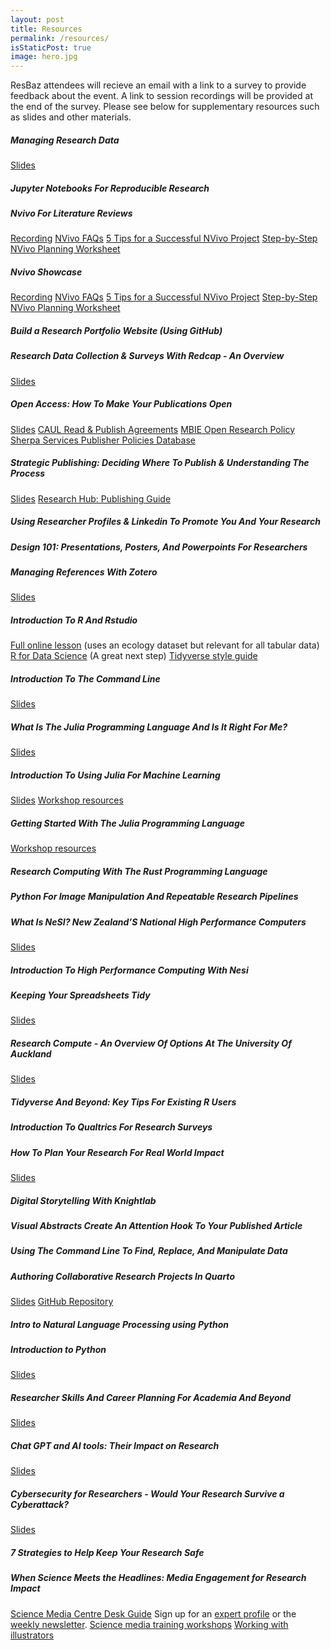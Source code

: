 ```yaml
---
layout: post
title: Resources
permalink: /resources/
isStaticPost: true
image: hero.jpg
---
```

ResBaz attendees will recieve an email with a link to a survey to provide feedback about the event. A link to session recordings will be provided at the end of the survey. Please see below for supplementary resources such as slides and other materials.

##### Managing Research Data
[Slides](http://tiny.cc/RDM-workshop)

##### Jupyter Notebooks For Reproducible Research

##### Nvivo For Literature Reviews
[Recording](https://www.youtube.com/watch?v=hHOXI90AXmk)
[NVivo FAQs](https://cdn.academic-consulting.co.nz/nvivo-faqs.pdf)
[5 Tips for a Successful NVivo Project](https://academic-consulting.ac-page.com/5-nvivo-tips)
[Step-by-Step NVivo Planning Worksheet](https://academic-consulting.ac-page.com/nvivo-planning-worksheet)

##### Nvivo Showcase
[Recording](https://www.youtube.com/watch?v=8mZQL_42pDU)
[NVivo FAQs](https://cdn.academic-consulting.co.nz/nvivo-faqs.pdf)
[5 Tips for a Successful NVivo Project](https://academic-consulting.ac-page.com/5-nvivo-tips)
[Step-by-Step NVivo Planning Worksheet](https://academic-consulting.ac-page.com/nvivo-planning-worksheet)

##### Build a Research Portfolio Website (Using GitHub)

##### Research Data Collection & Surveys With Redcap - An Overview 
[Slides](https://docs.google.com/presentation/d/1covC6fVID1fSjXRu60fiXJ8dI5IPNQkG/edit?usp=sharing&ouid=109225348339496613720&rtpof=true&sd=true)

##### Open Access: How To Make Your Publications Open
[Slides](https://drive.google.com/file/d/1h7d0wzRQz1-V9ViQshVT2pP1PLmCEOpE/view?usp=sharing)
[CAUL Read & Publish Agreements](https://caul.libguides.com/read-and-publish)
[MBIE Open Research Policy](https://www.mbie.govt.nz/science-and-technology/science-and-innovation/agencies-policies-and-budget-initiatives/open-research-policy/)
[Sherpa Services Publisher Policies Database](https://beta.sherpa.ac.uk/)

##### Strategic Publishing: Deciding Where To Publish & Understanding The Process
[Slides](https://docs.google.com/presentation/d/1N8SvyUvB3Hw7JVEmLxGl-buKulPOijnL/edit?usp=sharing&ouid=109225348339496613720&rtpof=true&sd=true)
[Research Hub: Publishing Guide](https://research-hub.auckland.ac.nz/subhub/publishing-guide)

##### Using Researcher Profiles & Linkedin To Promote You And Your Research

##### Design 101: Presentations, Posters, And Powerpoints For Researchers

##### Managing References With Zotero
[Slides](https://docs.google.com/presentation/d/1bEtpWJwJR4PqV6t8jOZtRHYFVab8JAHW/edit?usp=sharing&ouid=109225348339496613720&rtpof=true&sd=true)

##### Introduction To R And Rstudio
[Full online lesson](https://datacarpentry.org/R-ecology-lesson/) (uses an ecology dataset but relevant for all tabular data)
[R for Data Science](https://r4ds.had.co.nz/) (A great next step)
[Tidyverse style guide](https://style.tidyverse.org/)

##### Introduction To The Command Line
[Slides](https://drive.google.com/file/d/1q3ragZDj0fjckQM38v4BYC2okwldnqkk/view?usp=sharing)

##### What Is The Julia Programming Language And Is It Right For Me?
[Slides](https://drive.google.com/file/d/18bjGZCRFoWIg1kss3kD1yTWuLKPKgAc6/view?usp=sharing)

##### Introduction To Using Julia For Machine Learning
[Slides](https://drive.google.com/file/d/1ANOvGtUI3VwqolGnO--qGQTH6SbEY9jp/view?usp=sharing)
[Workshop resources](https://github.com/ablaom/HelloJulia.jl/wiki/Preparing-for-your-ResBaz-2023-Julia-workshop)

##### Getting Started With The Julia Programming Language
[Workshop resources](https://github.com/ablaom/HelloJulia.jl/wiki/Preparing-for-your-ResBaz-2023-Julia-workshop)

##### Research Computing With The Rust Programming Language

##### Python For Image Manipulation And Repeatable Research Pipelines

##### What Is NeSI? New Zealand’S National High Performance Computers
[Slides](https://docs.google.com/presentation/d/1zZJM4gbL5M_Hf_ZksuxeoL1WHjHBAEvg/edit?usp=sharing&ouid=109225348339496613720&rtpof=true&sd=true)

##### Introduction To High Performance Computing With Nesi

##### Keeping Your Spreadsheets Tidy
[Slides](https://docs.google.com/presentation/d/1wDsoRx4YKK6keRBaQOeZk2lxG6t9i4g9/edit?usp=sharing&ouid=109225348339496613720&rtpof=true&sd=true)

##### Research Compute - An Overview Of Options At The University Of Auckland
[Slides](https://drive.google.com/file/d/1Ihk7mqRbcN6T_lRdU1FmDtMCs6Od-4kj/view?usp=sharing)

##### Tidyverse And Beyond: Key Tips For Existing R Users

##### Introduction To Qualtrics For Research Surveys 

##### How To Plan Your Research For Real World Impact
[Slides](https://drive.google.com/file/d/1O-4S89ekspbhdaesLXhmjtEtqA9DhAlV/view?usp=sharing)

##### Digital Storytelling With Knightlab

##### Visual Abstracts Create An Attention Hook To Your Published Article

##### Using The Command Line To Find, Replace, And Manipulate Data

##### Authoring Collaborative Research Projects In Quarto
[Slides](https://quinnasena.github.io/resbaz2022/slides/slide_deck.html#/title-slide) 
[GitHub Repository](https://github.com/QuinnAsena/resbaz2022)

##### Intro to Natural Language Processing using Python

##### Introduction to Python
[Slides](https://drive.google.com/file/d/1MOZGWgZ964U--QT-xNiHMMTb0b5b11mS/view?usp=sharing)

##### Researcher Skills And Career Planning For Academia And Beyond
[Slides](https://docs.google.com/presentation/d/1yU8uuGe-mrysqkcqDELK7IXYl9vP0A_C/edit?usp=sharing&ouid=109225348339496613720&rtpof=true&sd=true)

##### Chat GPT and AI tools: Their Impact on Research
[Slides](https://drive.google.com/file/d/191BSgVmkC8qswZ4WFu8X28JojWcNuPZe/view?usp=sharing)

##### Cybersecurity for Researchers - Would Your Research Survive a Cyberattack?
[Slides](https://docs.google.com/presentation/d/1C5ir9JIoYmoV69p2iwugCrTBgtnt1VQ9/edit?usp=sharing&ouid=109225348339496613720&rtpof=true&sd=true)

##### 7 Strategies to Help Keep Your Research Safe

##### When Science Meets the Headlines: Media Engagement for Research Impact
[Science Media Centre Desk Guide](https://www.sciencemediacentre.co.nz/wp-content/upload/2021/05/2020-green-guide-web.pdf)
Sign up for an [expert profile](https://www.scimex.org/builders/expert) or the [weekly newsletter](https://www.sciencemediacentre.co.nz/sign-up-to-deadline/). 
[Science media training workshops](https://www.sciencemediacentre.co.nz/savvy/)
[Working with illustrators](https://www.sciencemediacentre.co.nz/drawing-science/)


